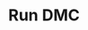 ---
title: Run DMC
link: https://www.instagram.com/p/B1JvV6Xp78F/
image: "/img/posts/run-dmc.jpg"
type: instagram
priority: "8"
---
